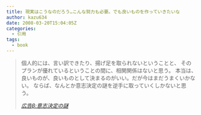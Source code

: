 ```yaml
---
title: 現実はこうなのだろう…こんな努力も必要。でも良いものを作っていきたいな
author: kazu634
date: 2008-03-20T15:04:05Z
categories:
  - 引用
tags:
  - book
---
```

<div class="section">
<blockquote title="広告β" cite="http://kokokubeta.livedoor.biz/archives/51339884.html">
<p>
      個人的には、言い訳できたり、揚げ足を取られないということと、 そのプランが優れているということの間に、相関関係はないと思う。 本当は、良いものが、良いものとして決まるのがいい。だが今はまだうまくいかない。 ならば、なんとか意志決定の謎を逆手に取っていくしかないと思う。
</p>

<p>
<cite><a href="http://kokokubeta.livedoor.biz/archives/51339884.html" onclick="__gaTracker('send', 'event', 'outbound-article', 'http://kokokubeta.livedoor.biz/archives/51339884.html', '広告β:意志決定の謎');" target="_blank">広告β:意志決定の謎</a></cite>
</p>
</blockquote>
</div>
